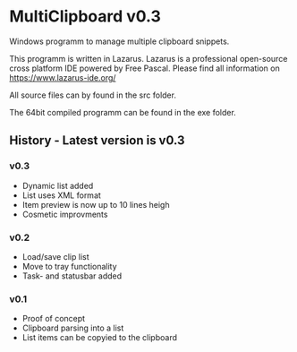 # MultiClipboard v0.3

Windows programm to manage multiple clipboard snippets.

This programm is written in Lazarus. Lazarus is a professional open-source cross platform IDE powered by Free Pascal. Please find all information on https://www.lazarus-ide.org/

All source files can by found in the src folder.

The 64bit compiled programm can be found in the exe folder.

## History - Latest version is v0.3

### v0.3
- Dynamic list added
- List uses XML format
- Item preview is now up to 10 lines heigh
- Cosmetic improvments

### v0.2
- Load/save clip list
- Move to tray functionality
- Task- and statusbar added

### v0.1
- Proof of concept
- Clipboard parsing into a list
- List items can be copyied to the clipboard
